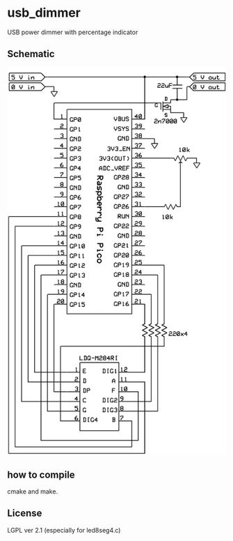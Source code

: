 # usb_dimmer
USB power dimmer with percentage indicator

## Schematic
![schematic.png](schematic.png)

## how to compile
cmake and make.

## License
LGPL ver 2.1 (especially for led8seg4.c)
